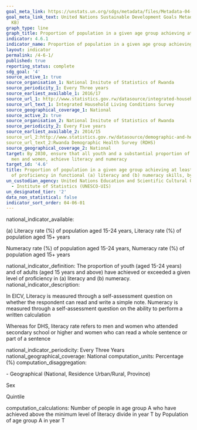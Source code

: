 ```yaml
---
goal_meta_link: https://unstats.un.org/sdgs/metadata/files/Metadata-04-06-01.pdf
goal_meta_link_text: United Nations Sustainable Development Goals Metadata (PDF 57.8
  KB)
graph_type: line
graph_title: Proportion of population in a given age group achieving at least a fixed level of proficiency in functional (a) literacy and (b) numeracy skills, by sex
indicator: 4.6.1
indicator_name: Proportion of population in a given age group achieving at least a fixed level of proficiency in functional (a) literacy and (b) numeracy skills, by sex
layout: indicator
permalink: /4-6-1/
published: true
reporting_status: complete
sdg_goal: '4'
source_active_1: true
source_organisation_1: National Insitute of Statistics of Rwanda
source_periodicity_1: Every Three years
source_earliest_available_1: 2016/17
source_url_1: http://www.statistics.gov.rw/datasource/integrated-household-living-conditions-survey-eicv
source_url_text_1: Integrated Household Living Conditions Survey
source_geographical_coverage_1: National
source_active_2: true
source_organisation_2: National Insitute of Statistics of Rwanda
source_periodicity_2: Every Five years
source_earliest_available_2: 2014/15
source_url_2:http://www.statistics.gov.rw/datasource/demographic-and-health-survey-dhs 
source_url_text_2:Rwanda Demographic Health Survey (RDHS)
source_geographical_coverage_2: National 
target: By 2030, ensure that all youth and a substantial proportion of adults, both
  men and women, achieve literacy and numeracy
target_id: '4.6'
title: Proportion of population in a given age group achieving at least a fixed level
  of proficiency in functional (a) literacy and (b) numeracy skills, by sex
un_custodian_agency: United Nations Education and Scientific Cultural Organisation
  - Institute of Statistics (UNESCO-UIS)
un_designated_tier: '2'
data_non_statistical: false
indicator_sort_order: 04-06-01
---
```

national_indicator_available: <p>(a)	Literacy rate (%) of population aged 15-24 years, Literacy rate (%) of population aged 15+ years</p><p>Numeracy rate (%) of population aged 15-24 years, Numeracy rate (%) of population aged 15+ years</p>
national_indicator_definition: The proportion of youth (aged 15-24 years) and of adults (aged 15 years and above) have achieved or exceeded a given level of proficiency in (a) literacy and (b) numeracy. 
national_indicator_description: <p>In EICV, Literacy is measured through a self-assessment question on whether the respondent can read and write a simple note. Numeracy is measured through a self-assessment question on the ability to perform a written calculation</p><p>Whereas for DHS, literacy rate refers to men and women who attended secondary school or higher and women who can read a whole sentence or part of a sentence</p>
national_indicator_periodicity: Every Three Years
national_geographical_coverage: National 
computation_units: Percentage (%)
computation_disaggregation: <p>-	Geographical (National, Residence Urban/Rural, Province)</p><p>Sex</p><p>Quintile</p>
computation_calculations: Number of people in age group A who have achieved above the minimum level of literacy divide in year T by Population of age group A in year T 

